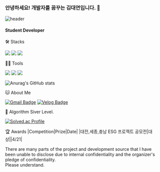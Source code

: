 ### 안녕하세요! 개발자를 꿈꾸는 김대연입니다. 👋
![header](https://capsule-render.vercel.app/api?type=wave&color=auto&height=300&section=header&text=Daeyeon%20Kim&fontSize=70)
#### Student Developer 

🛠️ Stacks

<img src="https://img.shields.io/badge/Python-3766AB?style=flat-square&logo=Python&logoColor=white"/> <img src="https://img.shields.io/badge/C-A8B9CC?style=flat-square&logo=C&logoColor=white"/> <img src="https://img.shields.io/badge/C++-00599C?style=flat-square&logo=C++&logoColor=white"/>

💪🏼 Tools 

 <img src="https://img.shields.io/badge/Visual Studio Code-007ACC?style=flat-square&logo=Visual Studio Code&logoColor=white"/> <img src="https://img.shields.io/badge/GitHub-181717?style=flat-square&logo=GitHub&logoColor=white"/> <img src="https://img.shields.io/badge/Eclipse IDE-2C2255?style=flat-square&logo=Eclipse IDE&logoColor=white"/>


![Anurag's GitHub stats](https://github-readme-stats.vercel.app/api?username=kim946509&show_icons=true&theme=radical)


🐱 About Me

[![Gmail Badge](https://img.shields.io/badge/Gmail-d14836?style=flat-square&logo=Gmail&logoColor=white&link=mailto:kim946509@gmail.com)](kim946509@gmail.com)
  [![Velog Badge](https://img.shields.io/badge/Velog-20C997?style=flat-square&logo=Velog&logoColor=white&link=https://velog.io/@kim946509)](https://velog.io/@kim946509)


🏅 Algorithm Siver Level. 

[![Solved.ac Profile](http://mazassumnida.wtf/api/v2/generate_badge?boj=kim946509)](https://solved.ac/kim946509/)  


🏆 Awards
|Competition|Prize|Date|
|대전,세종,충남 ESG 프로젝트 공모전|대상||4/21|


There are many parts of the project and development source that I have been unable to disclose due to internal confidentiality and the organizer's pledge of confidentiality.  
Please understand.
